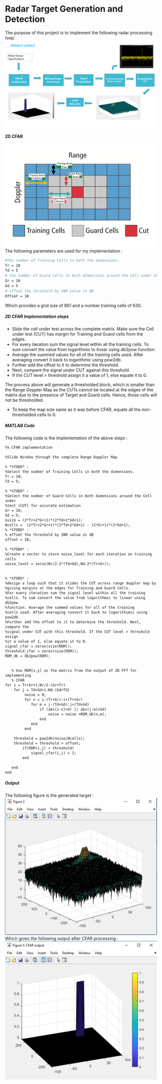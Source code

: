 # Radar Target Generation and Detection

The purpose of this project is to implement the following radar processing loop: 
![alt text](project.png "Radar Target Generation and Detection")

#### 2D CFAR

![alt text](cfar.png "2D CFAR")
The following parameters are used for my implementation :

```sh
#The number of Training Cells in both the dimensions.
Tr = 10
Td = 5
# the number of Guard Cells in both dimensions around the Cell under test (CUT) for accurate estimation
Gr = 10
Gd = 5
# offset the threshold by SNR value in dB
Offset = 10
```

Which provides a grid size of 861 and a number training cells of 630. 

##### 2D CFAR Implementation steps
- Slide the cell under test across the complete matrix. Make sure the Cell under test (CUT) has margin for Training and Guard cells from the edges.
- For every iteration sum the signal level within all the training cells. To sum convert the value from logarithmic to linear using db2pow function.
- Average the summed values for all of the training cells used. After averaging convert it back to logarithmic using pow2db.
- Further add the offset to it to determine the threshold.
- Next, compare the signal under CUT against this threshold.
- If the CUT level > threshold assign it a value of 1, else equate it to 0.

The process above will generate a thresholded block, which is smaller than the Range Doppler Map as the CUTs cannot be located at the edges of the matrix due to the presence of Target and Guard cells. Hence, those cells will not be thresholded.

- To keep the map size same as it was before CFAR, equate all the non-thresholded cells to 0.

##### MATLAB Code 

    
The following code is the implementation of the above steps :
```
%% CFAR implementation

%Slide Window through the complete Range Doppler Map

% *%TODO* :
%Select the number of Training Cells in both the dimensions.
Tr = 10;
Td = 5;

% *%TODO* :
%Select the number of Guard Cells in both dimensions around the Cell under 
%test (CUT) for accurate estimation
Gr = 10;
Gd = 5;
Gsize = (2*Tr+2*Gr+1)*(2*Td+2*Gd+1);
Ncells =  (2*Tr+2*Gr+1)*(2*Td+2*Gd+1) - (2*Gr+1)*(2*Gd+1);
% *%TODO* :
% offset the threshold by SNR value in dB
offset = 10;

% *%TODO* :
%Create a vector to store noise_level for each iteration on training cells
noise_level = zeros(Nr/2-2*(Td+Gd),Nd-2*(Tr+Gr));


% *%TODO* :
%design a loop such that it slides the CUT across range doppler map by
%giving margins at the edges for Training and Guard Cells.
%For every iteration sum the signal level within all the training
%cells. To sum convert the value from logarithmic to linear using db2pow
%function. Average the summed values for all of the training
%cells used. After averaging convert it back to logarithimic using pow2db.
%Further add the offset to it to determine the threshold. Next, compare the
%signal under CUT with this threshold. If the CUT level > threshold assign
%it a value of 1, else equate it to 0.
signal_cfar = zeros(size(RDM));
threshold_cfar = zeros(size(RDM));
RDM_db = db2pow(RDM);


   % Use RDM[x,y] as the matrix from the output of 2D FFT for implementing
   % CFAR
for i = Tr+Gr+1:Nr/2-(Gr+Tr)
    for j = Td+Gd+1:Nd-(Gd+Td)
         noise = 0;
         for n = i-(Tr+Gr):i+(Tr+Gr)
            for m = j-(Td+Gd):j+(Td+Gd)              
                if (abs(i-n)>Gr || abs(j-m)>Gd)
                    noise = noise +RDM_db(n,m);
                end
            end
         end
    
    threshold = pow2db(noise/Ncells);
    threshold = threshold + offset;
        if(RDM(i,j) > threshold)
            signal_cfar(i,j) = 1;
        end

   end
end
```

##### Output 
The following figure is the generated target : 
![alt text](target.JPG "Target")
Which gives the following output after CFAR processing : 
![alt text](cfar_output.JPG "2D CFAR output")
